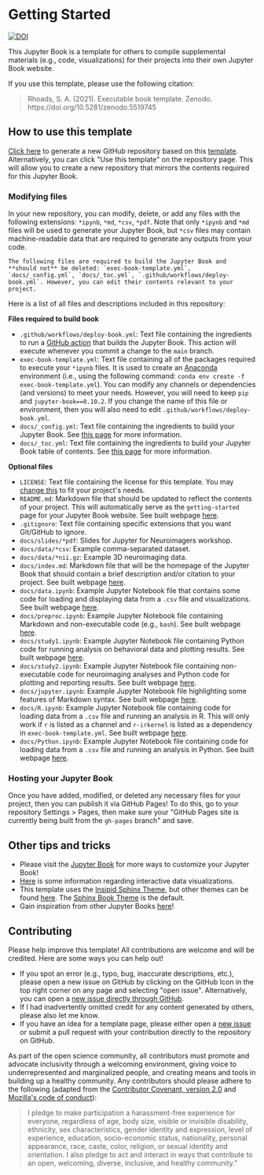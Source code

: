 # Getting Started

[![DOI](https://zenodo.org/badge/DOI/10.5281/zenodo.5519745.svg)](https://doi.org/10.5281/zenodo.5519745)

This Jupyter Book is a template for others to compile supplemental materials (e.g., code, visualizations) for their projects into their own Jupyter Book website.

If you use this template, please use the following citation:

<blockquote>Rhoads, S. A. (2021). Executable book template. Zenodo. https://doi.org/10.5281/zenodo.5519745</blockquote>

## How to use this template

[Click here](https://github.com/shawnrhoads/executable-book-template/generate) to generate a new GitHub repository based on this [template](https://github.com/shawnrhoads/executable-book-template). Alternatively, you can click "Use this template" on the repository page. This will allow you to create a new repository that mirrors the contents required for this Jupyter Book.

### Modifying files

In your new repository, you can modify, delete, or add any files with the following extensions: `*ipynb`, `*md`, `*csv`, `*pdf`. Note that only `*ipynb` and `*md` files will be used to generate your Jupyter Book, but `*csv` files may contain machine-readable data that are required to generate any outputs from your code. 

```{note} Important!
The following files are required to build the Jupyter Book and **should not** be deleted: `exec-book-template.yml`, `docs/_config.yml`, `docs/_toc.yml`, `.github/workflows/deploy-book.yml`. However, you can edit their contents relevant to your project. 
```

Here is a list of all files and descriptions included in this repository:

**Files required to build book**
- `.github/workflows/deploy-book.yml`: Text file containing the ingredients to run a [GitHub action](https://github.com/features/actions) that builds the Jupyter Book. This action will execute whenever you commit a change to the `main` branch.
- `exec-book-template.yml`: Text file containing all of the packages required to execute your `*ipynb` files. It is used to create an [Anaconda](https://www.anaconda.com/products/individual#Downloads) environment (i.e., using the following command: `conda env create -f exec-book-template.yml`). You can modify any channels or dependencies (and versions) to meet your needs. However, you will need to keep `pip` and `jupyter-book==0.10.2`. If you change the name of this file or environment, then you will also need to edit `.github/workflows/deploy-book.yml`. 
- `docs/_config.yml`: Text file containing the ingredients to build your Jupyter Book. See [this page](https://jupyterbook.org/customize/config.html) for more information.
- `docs/_toc.yml`: Text file containing the ingredients to build your Jupyter Book table of contents. See [this page](https://jupyterbook.org/structure/configure.html) for more information.

**Optional files**
- `LICENSE`: Text file containing the license for this template. You may [change this](https://docs.github.com/en/repositories/managing-your-repositorys-settings-and-features/customizing-your-repository/licensing-a-repository#searching-github-by-license-type) to fit your project's needs.
- `README.md`: Markdown file that should be updated to reflect the contents of your project. This will automatically serve as the `getting-started` page for your Jupyter Book website. See built webpage [here](https://shawnrhoads.github.io/executable-book-template/getting-started.html). 
- `.gitignore`: Text file containing specific extensions that you want Git/GitHub to ignore.
- `docs/slides/*pdf`: Slides for Jupyter for Neuroimagers workshop.
- `docs/data/*csv`: Example comma-separated dataset.
- `docs/data/*nii.gz`: Example 3D neuroimaging data.
- `docs/index.md`: Markdown file that will be the homepage of the Jupyter Book that should contain a brief description and/or citation to your project. See built webpage [here](https://shawnrhoads.github.io/executable-book-template/).
- `docs/data.ipynb`: Example Jupyter Notebook file that contains some code for loading and displaying data from a `.csv` file and visualizations. See built webpage [here](https://shawnrhoads.github.io/executable-book-template/data.html).
- `docs/preproc.ipynb`: Example Jupyter Notebook file containing Markdown and non-executable code (e.g., `bash`). See built webpage [here](https://shawnrhoads.github.io/executable-book-template/preproc.html).
- `docs/study1.ipynb`: Example Jupyter Notebook file containing Python code for running analysis on behavioral data and plotting results. See built webpage [here](https://shawnrhoads.github.io/executable-book-template/study1.html).
- `docs/study2.ipynb`: Example Jupyter Notebook file containing non-executable code for neuroimaging analyses and Python code for plotting and reporting results. See built webpage [here](https://shawnrhoads.github.io/executable-book-template/study2.html).
- `docs/jupyter.ipynb`: Example Jupyter Notebook file highlighting some features of Markdown syntax. See built webpage [here](https://shawnrhoads.github.io/executable-book-template/jupyter.html).
- `docs/R.ipynb`: Example Jupyter Notebook file containing code for loading data from a `.csv` file and running an analysis in R. This will only work if `r` is listed as a channel and `r-irkernel` is listed as a dependency in `exec-book-template.yml`. See built webpage [here](https://shawnrhoads.github.io/executable-book-template/R.html).
- `docs/Python.ipynb`: Example Jupyter Notebook file containing code for loading data from a `.csv` file and running an analysis in Python. See built webpage [here](https://shawnrhoads.github.io/executable-book-template/Python.html). 

### Hosting your Jupyter Book

Once you have added, modified, or deleted any necessary files for your project, then you can publish it via GitHub Pages! To do this, go to your repository Settings > Pages, then make sure your "GitHub Pages site is currently being built from the `gh-pages` branch" and save.

## Other tips and tricks

- Please visit the [Jupyter Book](https://jupyterbook.org) for more ways to customize your Jupyter Book!
- [Here](https://jupyterbook.org/interactive/interactive.html) is some information regarding interactive data visualizations.
- This template uses the [Insipid Sphinx Theme](https://github.com/mgeier/insipid-sphinx-theme), but other themes can be found [here](https://sphinx-themes.org/). The [Sphinx Book Theme](https://sphinx-book-theme.readthedocs.io/en/latest/) is the default.
- Gain inspiration from other Jupyter Books [here](https://executablebooks.org/en/latest/gallery.html)!

## Contributing

Please help improve this template! All contributions are welcome and will be credited. Here are some ways you can help out!
- If you spot an error (e.g., typo, bug, inaccurate descriptions, etc.), please open a new issue on GitHub by clicking on the GitHub Icon in the top right corner on any page and selecting "open issue". Alternatively, you can open a [new issue directly through GitHub](https://github.com/shawnrhoads/executable-book-template/issues/new).
- If I had inadvertently omitted credit for any content generated by others, please also let me know.
- If you have an idea for a template page, please either open a [new issue](https://github.com/shawnrhoads/executable-book-template/issues/new) or submit a pull request with your contribution directly to the repository on GitHub. 

As part of the open science community, all contributors must promote and advocate inclusivity through a welcoming environment, giving voice to underrepresented and marginalized people, and creating means and tools in building up a healthy community. Any contributors should please adhere to the following (adapted from the [Contributor Covenant, version 2.0](https://www.contributor-covenant.org/version/2/0/code_of_conduct.html) and [Mozilla's code of conduct](https://github.com/mozilla/diversity)): 
<blockquote>I pledge to make participation a harassment-free experience for everyone, regardless of age, body size, visible or invisible disability, ethnicity, sex characteristics, gender identity and expression, level of experience, education, socio-economic status, nationality, personal appearance, race, caste, color, religion, or sexual identity and orientation. I also pledge to act and interact in ways that contribute to an open, welcoming, diverse, inclusive, and healthy community."</blockquote>